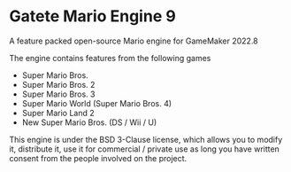 # Gatete Mario Engine 9

A feature packed open-source Mario engine for GameMaker 2022.8

The engine contains features from the following games

- Super Mario Bros.
- Super Mario Bros. 2
- Super Mario Bros. 3
- Super Mario World (Super Mario Bros. 4)
- Super Mario Land 2
- New Super Mario Bros. (DS / Wii / U)



This engine is under the BSD 3-Clause license, which allows you to modify it, distribute it, use it for commercial / private use as long you have written consent from the people involved on the project.
